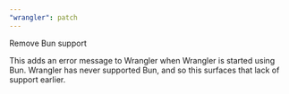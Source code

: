 ```yaml
---
"wrangler": patch
---
```


Remove Bun support

This adds an error message to Wrangler when Wrangler is started using Bun. Wrangler has never supported Bun, and so this surfaces that lack of support earlier.
